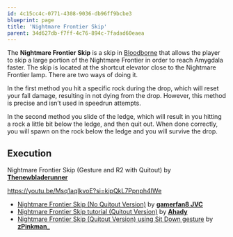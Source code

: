 ```yaml
---
id: 4c15cc4c-0771-4308-9036-db96ff9bcbe3
blueprint: page
title: 'Nightmare Frontier Skip'
parent: 34d627db-f7ff-4c76-894c-7fadad60eaea
---
```

The **Nightmare Frontier Skip** is a skip in [Bloodborne](/bloodborne) that allows the player to skip a large portion of the Nightmare Frontier in order to reach Amygdala faster. The skip is located at the shortcut elevator close to the Nightmare Frontier lamp. There are two ways of doing it.

In the first method you hit a specific rock during the drop, which will reset your fall damage, resulting in not dying from the drop. However, this method is precise and isn’t used in speedrun attempts.

In the second method you slide of the ledge, which will result in you hitting a rock a little bit below the ledge, and then quit out. When done correctly, you will spawn on the rock below the ledge and you will survive the drop.

## Execution

Nightmare Frontier Skip (Gesture and R2 with Quitout) by [**Thenewbladerunner**](https://www.youtube.com/@thenewbladerunner)

https://youtu.be/Msq1aqIkvoE?si=kipQkL7Ppnph4IWe

- [Nightmare Frontier Skip (No Quitout Version)](https://www.youtube.com/watch?v=XaDb8MftwA0) by [**gamerfan8 JVC**](//youtube.com/channel/UC9TXzXBJqCUxLiGsNCzfjTw)
- [Nightmare Frontier Skip tutorial (Quitout Version)](https://www.youtube.com/watch?v=avoPyd2Dzog) by [**Ahady**](//twitch.tv/Ahady)
- [Nightmare Frontier Skip (Quitout Version) using Sit Down gesture](https://www.youtube.com/watch?v=e_CUaXCJSN0) by [**zPinkman\_**](//twitch.tv/zPinkman_)
